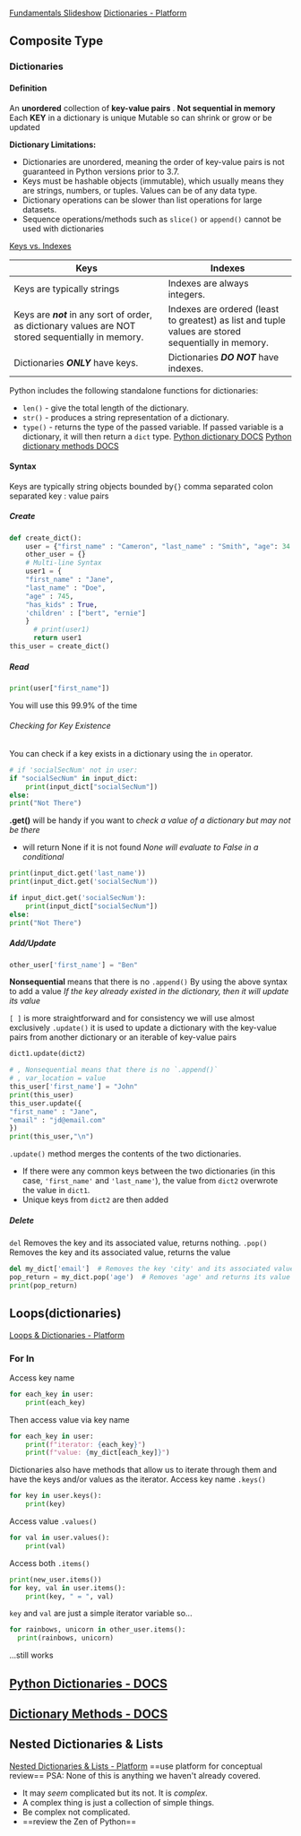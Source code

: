 [Fundamentals Slideshow](https://docs.google.com/presentation/d/1TNYbdAjf5wTtpbe6MHHd0QciGDKF5Pa4I7TA_55u_pk/edit#slide=id.g1c24e327bd4_0_86)
[Dictionaries - Platform](https://login.codingdojo.com/m/506/12457/87306)
## Composite Type
### Dictionaries
#### Definition
An __unordered__ collection of __key-value pairs__ . **Not sequential in memory**
Each __KEY__ in a dictionary is unique
Mutable so can shrink or grow or be updated

**Dictionary Limitations:**
- Dictionaries are unordered, meaning the order of key-value pairs is not guaranteed in Python versions prior to 3.7.
- Keys must be hashable objects (immutable), which usually means they are strings, numbers, or tuples. Values can be of any data type.
- Dictionary operations can be slower than list operations for large datasets.
- Sequence operations/methods such as `slice()` or `append()` cannot be used with dictionaries

[Keys vs. Indexes](https://login.codingdojo.com/m/506/12457/87306)

|Keys|Indexes|
|---|---|
|Keys are typically strings|Indexes are always integers.|
|Keys are **_not_** in any sort of order, as dictionary values are NOT stored sequentially in memory.|Indexes are ordered (least to greatest) as list and tuple values are stored sequentially in memory.|
|Dictionaries **_ONLY_** have keys.|Dictionaries **_DO NOT_** have indexes.|

Python includes the following standalone functions for dictionaries:

- `len()` - give the total length of the dictionary.
- `str()` - produces a string representation of a dictionary.
- `type()` - returns the type of the passed variable. If passed variable is a dictionary, it will then return a `dict` type.
[Python dictionary DOCS](https://docs.python.org/3/tutorial/datastructures.html#dictionaries)
[Python dictionary methods DOCS](https://docs.python.org/3/library/stdtypes.html#typesmapping)
#### Syntax
Keys are typically string objects
bounded by`{}`
comma separated
colon separated key : value pairs
##### Create
```python
def create_dict():
	user = {"first_name" : "Cameron", "last_name" : "Smith", "age": 34 , "has_kids": True}
	other_user = {}
	# Multi-line Syntax
	user1 = {
    "first_name" : "Jane", 
    "last_name" : "Doe",
    "age" : 745,
    "has_kids" : True,
    'children' : ["bert", "ernie"]
    }
	  # print(user1)
	  return user1
this_user = create_dict()
```
##### Read
```python
print(user["first_name"])
```
You will use this 99.9% of the time
###### Checking for Key Existence
You can check if a key exists in a dictionary using the `in` operator.
```python
# if 'socialSecNum' not in user:
if "socialSecNum" in input_dict:
    print(input_dict["socialSecNum"])
else:
print("Not There")
```
__.get()__ will be handy if you want to *check a value of a dictionary but may not be there*
- will return None if it is not found
*None will evaluate to False in a conditional*
```python
print(input_dict.get('last_name'))
print(input_dict.get('socialSecNum'))

if input_dict.get('socialSecNum'):
    print(input_dict["socialSecNum"])
else:
print("Not There")
```
##### Add/Update
```python
other_user['first_name'] = "Ben"
```
__Nonsequential__ means that there is no `.append()`
By using the above syntax to add a value 
	*If the key already existed in the dictionary, then it will update its value*

`[ ]` is more straightforward and for consistency we will use almost exclusively
`.update()` it is used to update a dictionary with the key-value pairs from another dictionary or an iterable of key-value pairs
```python
dict1.update(dict2)

# , Nonsequential means that there is no `.append()`
# , var_location = value
this_user['first_name'] = "John"
print(this_user)
this_user.update({
"first_name" : "Jane",
"email" : "jd@email.com"
})
print(this_user,"\n")
```
`.update()` method merges the contents of the two dictionaries.
- If there were any common keys between the two dictionaries (in this case, `'first_name'` and `'last_name'`), the value from `dict2` overwrote the value in `dict1`.
- Unique keys from `dict2` are then added
##### Delete
`del` Removes the key and its associated value, returns nothing.
`.pop()` Removes the key and its associated value, returns the value
```python
del my_dict['email']  # Removes the key 'city' and its associated value
pop_return = my_dict.pop('age')  # Removes 'age' and returns its value
print(pop_return)
```
## Loops(dictionaries)
[Loops & Dictionaries - Platform](https://login.codingdojo.com/m/506/12457/90653)
### For In 
Access key name
```python
for each_key in user:
    print(each_key)
```
Then access value via key name
```python
for each_key in user:
    print(f"iterator: {each_key}")
    print(f"value: {my_dict[each_key]}")
```

Dictionaries also have methods that allow us to iterate through them and have the keys and/or values as the iterator.
Access key name `.keys()`
```python
for key in user.keys():
	print(key)
```
Access value `.values()`
```python
for val in user.values():
	print(val)
```
Access both `.items()`
```python
print(new_user.items())
for key, val in user.items():
	print(key, " = ", val)
```
`key` and `val` are just a simple iterator variable so...
```python
for rainbows, unicorn in other_user.items():
  print(rainbows, unicorn)
```
...still works

## [Python Dictionaries - DOCS](https://docs.python.org/3/tutorial/datastructures.html#dictionaries)
## [Dictionary Methods - DOCS](https://docs.python.org/3/library/stdtypes.html#dict)
## Nested Dictionaries & Lists
[Nested Dictionaries & Lists - Platform](https://login.codingdojo.com/m/506/12457/90576)
==use platform for conceptual review==
PSA: None of this is anything we haven't already covered. 
- It may *seem* complicated but its not. It is *complex*. 
- A complex thing is just a collection of simple things. 
- Be complex not complicated.
- ==review the Zen of Python==